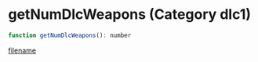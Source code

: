 # getNumDlcWeapons (Category dlc1)

```js
function getNumDlcWeapons(): number
```

[filename](getNumDlcWeapons_m.md ':include')